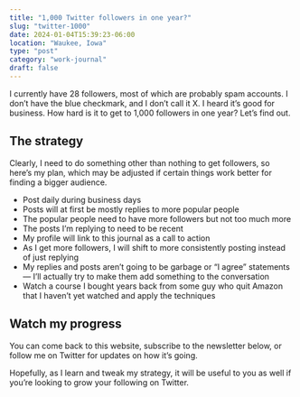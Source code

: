 ```yaml
---
title: "1,000 Twitter followers in one year?"
slug: "twitter-1000"
date: 2024-01-04T15:39:23-06:00
location: "Waukee, Iowa"
type: "post"
category: "work-journal"
draft: false
---
```


I currently have 28 followers, most of which are probably spam accounts. I don’t have the blue checkmark, and I don’t call it X. I heard it’s good for business. How hard is it to get to 1,000 followers in one year? Let’s find out.

## The strategy

Clearly, I need to do something other than nothing to get followers, so here’s my plan, which may be adjusted if certain things work better for finding a bigger audience.

- Post daily during business days
- Posts will at first be mostly replies to more popular people
- The popular people need to have more followers but not too much more
- The posts I’m replying to need to be recent
- My profile will link to this journal as a call to action
- As I get more followers, I will shift to more consistently posting instead of just replying
- My replies and posts aren’t going to be garbage or “I agree” statements — I’ll actually try to make them add something to the conversation
- Watch a course I bought years back from some guy who quit Amazon that I haven’t yet watched and apply the techniques

## Watch my progress

You can come back to this website, subscribe to the newsletter below, or follow me on Twitter for updates on how it’s going.

Hopefully, as I learn and tweak my strategy, it will be useful to you as well if you’re looking to grow your following on Twitter.
